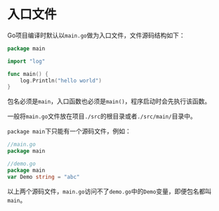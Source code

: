 # 入口文件
Go项目编译时默认以`main.go`做为入口文件，文件源码结构如下：
```Go
package main

import "log"

func main() {
    log.Println("hello world")
}
```

包名必须是`main`，入口函数也必须是`main()`，程序启动时会先执行该函数。

一般将`main.go`文件放在项目`./src`的根目录或者`./src/main/`目录中。

`package main`下只能有一个源码文件，例如：

```Go
//main.go
package main
```
```Go
//demo.go
package main
var Demo string = "abc"
```
以上两个源码文件，`main.go`访问不了`demo.go`中的`Demo`变量，即便包名都叫`main`。